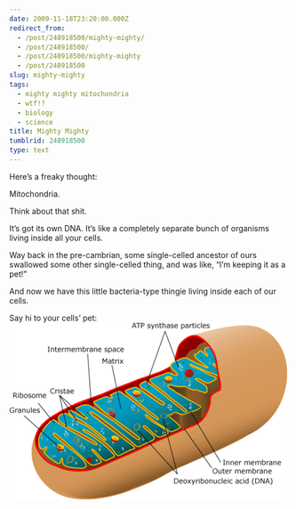 ```yaml
---
date: 2009-11-18T23:20:00.000Z
redirect_from:
  - /post/248918500/mighty-mighty/
  - /post/248918500/
  - /post/248918500/mighty-mighty
  - /post/248918500
slug: mighty-mighty
tags:
  - mighty mighty mitochondria
  - wtf!?
  - biology
  - science
title: Mighty Mighty
tumblrid: 248918500
type: text
---
```

<p>Here&rsquo;s a freaky thought:</p>

<p>Mitochondria.</p>

<p>Think about that shit.</p>

<p>It&rsquo;s got its own DNA.  It&rsquo;s like a completely separate bunch of organisms living inside all your cells.</p>

<p>Way back in the pre-cambrian, some single-celled ancestor of ours swallowed some other single-celled thing, and was like, &ldquo;I&rsquo;m keeping it as a pet!&rdquo;</p>

<p>And now we have this little bacteria-type thingie living inside each of our cells.</p>

<p>Say hi to your cells&rsquo; pet:<br/><img src="./tumblr_ktbvedZaIH1qzgxun.png" width="500" height="318" alt="mighty mighty mitochondria"/></p>
